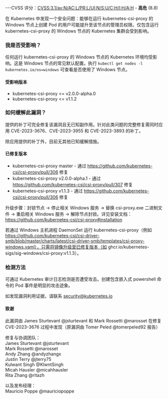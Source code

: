 ---CVSS 评分：[CVSS:3.1/av:N/AC:L/PR:L/UI:N/S:U/C:H/I:H/A:H](https://www.first.org/cvss/calculator/3.1#CVSS:3.1/AV:N/AC:L/PR:L/UI:N/S:U/C:H/I:H/A:H) - **高危** (8.8)

在 Kubernetes 中发现一个安全问题：能够在运行 kubernetes-csi-proxy 的 Windows 节点上创建 Pod 的用户可能提升至该节点的管理员权限。仅包含运行 kubernetes-csi-proxy 的 Windows 节点的 Kubernetes 集群会受到影响。

### 我是否受影响？

任何运行 kubernetes-csi-proxy 的 Windows 节点的 Kubernetes 环境均受影响。这是 Windows 节点的常见默认配置。执行 `kubectl get nodes -l kubernetes.io/os=windows` 可查看是否使用了 Windows 节点。

#### 受影响版本

- kubernetes-csi-proxy <= v2.0.0-alpha.0  
- kubernetes-csi-proxy <= v1.1.2

### 如何缓解此漏洞？

提供的补丁可完全修复该漏洞且无已知副作用。针对此类问题的完整修复需同时应用 CVE-2023-3676、CVE-2023-3955 和 CVE-2023-3893 的补丁。

除应用提供的补丁外，目前无其他已知缓解措施。

#### 已修复版本

- kubernetes-csi-proxy master - 通过 https://github.com/kubernetes-csi/csi-proxy/pull/306 修复  
- kubernetes-csi-proxy v2.0.0-alpha.1 - 通过 https://github.com/kubernetes-csi/csi-proxy/pull/307 修复  
- kubernetes-csi-proxy v1.1.3 - 通过 https://github.com/kubernetes-csi/csi-proxy/pull/306 修复  

升级步骤：封锁节点 → 停止相关 Windows 服务 → 替换 csi-proxy.exe 二进制文件 → 重启相关 Windows 服务 → 解除节点封锁。详见安装文档：https://github.com/kubernetes-csi/csi-proxy#installation

若通过 Windows 主机进程 DaemonSet 运行 kubernetes-csi-proxy（例如 https://github.com/kubernetes-csi/csi-driver-smb/blob/master/charts/latest/csi-driver-smb/templates/csi-proxy-windows.yaml），只需将镜像升级至已修复版本（如 ghcr.io/kubernetes-sigs/sig-windows/csi-proxy:v1.1.3）。

### 检测方法

可通过 Kubernetes 审计日志检测是否遭受攻击。创建包含嵌入式 powershell 命令的 Pod 事件是明显的攻击迹象。

如发现漏洞利用证据，请联系 security@kubernetes.io

#### 致谢

此漏洞由 James Sturtevant @jsturtevant 和 Mark Rossetti @marosset 在修复 CVE-2023-3676 过程中发现（原漏洞由 Tomer Peled @tomerpeled92 报告）

修复与协调团队：  
James Sturtevant @jsturtevant  
Mark Rossetti @marosset  
Andy Zhang @andyzhangx  
Justin Terry @jterry75  
Kulwant Singh @KlwntSingh  
Micah Hausler @micahhausler  
Rita Zhang @ritazh  

以及发布经理：  
Mauricio Poppe @mauriciopoppe